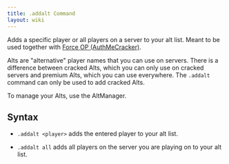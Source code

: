 ```yaml
---
title: .addalt Command
layout: wiki
---
```

Adds a specific player or all players on a server to your alt list. Meant to be used together with [Force OP (AuthMeCracker)](/wiki/Force_OP_(AuthMeCracker)).

Alts are "alternative" player names that you can use on servers. There is a difference between cracked Alts, which you can only use on cracked servers and premium Alts, which you can use everywhere. The `.addalt` command can only be used to add cracked Alts.

To manage your Alts, use the AltManager.

## Syntax
- `.addalt <player>` adds the entered player to your alt list.

- `.addalt all` adds all players on the server you are playing on to your alt list.
